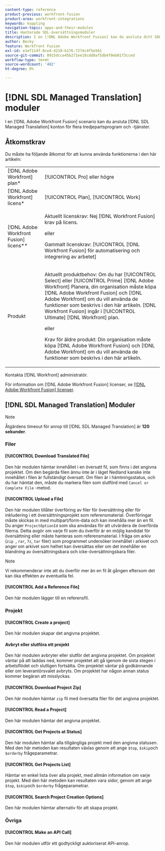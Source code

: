 ```yaml
---
content-type: reference
product-previous: workfront-fusion
product-area: workfront-integrations
keywords: koppling
navigation-topic: apps-and-their-modules
title: Hanterade SDL-översättningsmoduler
description: I en [!DNL Adobe Workfront Fusion] kan du ansluta ditt SDL Managed Translation-konto till flera tredjepartsprogram och -tjänster.
author: Becky
feature: Workfront Fusion
exl-id: e1ef114f-8ce4-4210-b176-727dc4f5e561
source-git-commit: 0915dcce45b271ee18cdd8af5db4f0eb01f3cced
workflow-type: tm+mt
source-wordcount: '482'
ht-degree: 0%

---
```


# [!DNL SDL Managed Translation] moduler

I en [!DNL Adobe Workfront Fusion] scenario kan du ansluta [!DNL SDL Managed Translation] konton för flera tredjepartsprogram och -tjänster.

## Åtkomstkrav

Du måste ha följande åtkomst för att kunna använda funktionerna i den här artikeln:

<table style="table-layout:auto"> 
 <col> 
 <col> 
 <tbody> 
  <tr> 
   <td role="rowheader">[!DNL Adobe Workfront] plan*</td>
  <td> <p>[!UICONTROL Pro] eller högre</p> </td>
  </tr> 
  <tr data-mc-conditions=""> 
   <td role="rowheader">[!DNL Adobe Workfront] licens*</td>
   <td> <p>[!UICONTROL Plan], [!UICONTROL Work]</p> </td> 
  </tr> 
  <tr> 
   <td role="rowheader">[!DNL Adobe Workfront Fusion] licens**</td> 
   <td>
   <p>Aktuellt licenskrav: Nej [!DNL Workfront Fusion] krav på licens.</p>
   <p>eller</p>
   <p>Gammalt licenskrav: [!UICONTROL [!DNL Workfront Fusion] för automatisering och integrering av arbetet] </p>
   </td> 
  </tr> 
  <tr> 
   <td role="rowheader">Produkt</td> 
   <td>
   <p>Aktuellt produktbehov: Om du har [!UICONTROL Select] eller [!UICONTROL Prime] [!DNL Adobe Workfront] Planera, din organisation måste köpa [!DNL Adobe Workfront Fusion] och [!DNL Adobe Workfront] om du vill använda de funktioner som beskrivs i den här artikeln. [!DNL Workfront Fusion] ingår i [!UICONTROL Ultimate] [!DNL Workfront] plan.</p>
   <p>eller</p>
   <p>Krav för äldre produkt: Din organisation måste köpa [!DNL Adobe Workfront Fusion] och [!DNL Adobe Workfront] om du vill använda de funktioner som beskrivs i den här artikeln.</p>
   </td> 
  </tr> 
 </tbody> 
</table>

Kontakta [!DNL Workfront] administratör.

För information om [!DNL Adobe Workfront Fusion] licenser, se [[!DNL Adobe Workfront Fusion] licenser](../../workfront-fusion/get-started/license-automation-vs-integration.md).

## [!DNL SDL Managed Translation] Moduler

>[!NOTE]
>
>Åtgärdens timeout för anrop till [!DNL SDL Managed Translation] är **120 sekunder**.

### Filer

#### [!UICONTROL Download Translated File]

Den här modulen hämtar innehållet i en översatt fil, som finns i det angivna projektet. Om den begärda filen ännu inte är i läget Nedland kanske inte innehållet i filen är fullständigt översatt. Om filen är i hämtningsstatus, och du har hämtat den, måste du markera filen som slutförd med `Cancel or Complete File` -metod.

#### [!UICONTROL Upload a File]

Den här modulen tillåter överföring av filer för översättning eller för inkludering i ett översättningsprojekt som referensmaterial. Överföringar måste skickas in med multipart/form-data och kan innehålla mer än en fil. Du anger `ProjectOptionId` som ska användas för att utvärdera de överförda filerna. Detta avgör om varje fil som du överför är en möjlig kandidat för översättning eller måste hanteras som referensmaterial. I fråga om arkiv (`zip `, `rar`, `7z`, `tar` filer) som programmet undersöker innehållet i arkivet och anger om arkivet som helhet kan översättas eller om det innehåller en blandning av översättningsbara och icke-översättningsbara filer.

>[!NOTE]
>
>Vi rekommenderar inte att du överför mer än en fil åt gången eftersom det kan öka effekten av eventuella fel.

#### [!UICONTROL Add a Reference File]

Den här modulen lägger till en referensfil.

### Projekt

#### [!UICONTROL Create a project]

Den här modulen skapar det angivna projektet.

#### Avbryt eller slutföra ett projekt

Den här modulen avbryter eller slutför det angivna projektet. Om projektet väntar på att laddas ned, kommer projektet att gå igenom de sista stegen i arbetsflödet och slutligen fortsätta. Om projektet väntar på godkännande eller om leverantörsvalet avbryts. Om projektet har någon annan status kommer begäran att misslyckas.

#### [!UICONTROL Download Project Zip]

Den här modulen hämtar `zip` fil med översatta filer för det angivna projektet.

#### [!UICONTROL Read a Project]

Den här modulen hämtar det angivna projektet.

#### [!UICONTROL Get Projects at Status]

Den här modulen hämtar alla tillgängliga projekt med den angivna statusen. Med den här metoden kan resultaten växlas genom att ange `$top`, `$skip`och `$orderby` frågeparametrar.

#### [!UICONTROL Get Projects List]

Hämtar en enkel lista över alla projekt, med allmän information om varje projekt. Med den här metoden kan resultaten vara sidor, genom att ange `$top`, `$skip`och `$orderby` frågeparametrar.

#### [!UICONTROL Search Project Creation Options]

Den här modulen hämtar alternativ för att skapa projekt.

### Övriga

#### [!UICONTROL Make an API Call]

Den här modulen utför ett godtyckligt auktoriserat API-anrop.
